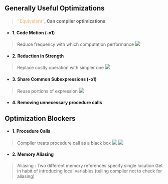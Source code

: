 
## Generally Useful Optimizations
> #### <font color="#fac08f">"Equivalent"</font>, Can compiler optimizations
- #### 1. Code Motion (-o1)
> Reduce frequency with which computation performance
![](https://i.imgur.com/vdn1w2U.png)
- #### 2. Reduction in Strength
> Replace costly operation with simpler one
![](https://i.imgur.com/biAMmHx.png)
- #### 3. Share Common Subexpressions (-o1)
> Reuse portions of expression
![](https://i.imgur.com/8ZLb6mP.png)
- #### 4. Removing unnecessary procedure calls
## Optimization Blockers
- #### 1. Procedure Calls
> Compiler treats procedure call as a black box 
![](https://i.imgur.com/HDsYiHT.png)
![](https://i.imgur.com/mBawPlO.png)
- #### 2. Memory Aliasing
> Aliasing : Two different memory references specify single location
> Get in habit of introducing local variables (telling compiler not to check for aliasing)